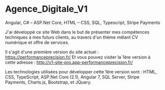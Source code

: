 # Agence_Digitale_V1
Angular, C# – ASP.Net Core, HTML – CSS, SQL, Typescript, Stripe Payments


J'ai développé ce site Web dans le but de présenter mes compétences techniques à mes futurs clients, au travers d'un thème mêlant CV numérique et offre de services.

Il s'agit d'une première version du site actuel : https://performanceprecision.fr/
Et vous pouvez visiter la 1ère version à cette adresse : http://v1-site-pro.app-performanceprecision.fr/

Les technologies utilisées pour développer cette 1ère version sont : HTML, CSS, TypeScript, ASP.Net Core (2.1), Angular 7, SQL Server, Stripe Payments, Charts.js, Bootstrap, et JQuery.
